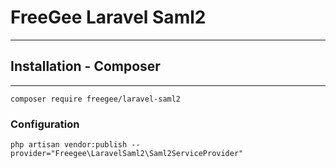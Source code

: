 # FreeGee Laravel Saml2
___

## Installation - Composer
___
`composer require freegee/laravel-saml2`

### Configuration
`php artisan vendor:publish --provider="Freegee\LaravelSaml2\Saml2ServiceProvider"`